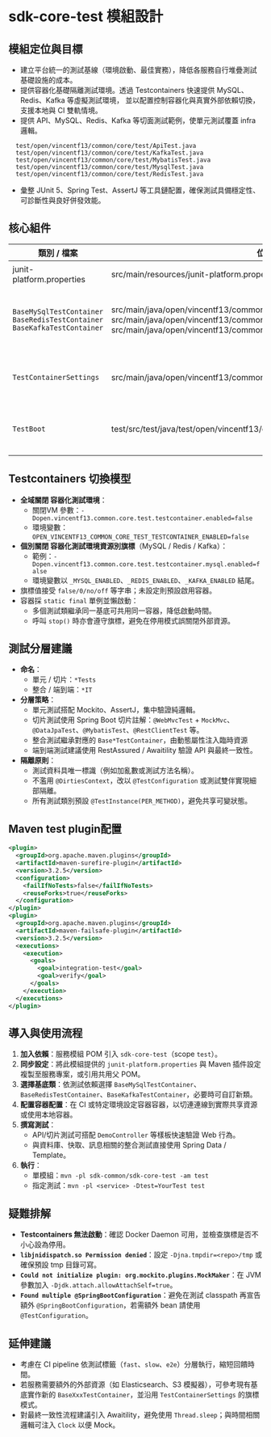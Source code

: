 # sdk-core-test 模組設計

## 模組定位與目標
- 建立平台統一的測試基線（環境啟動、最佳實務），降低各服務自行堆疊測試基礎設施的成本。
- 提供容器化基礎隔離測試環境。透過 Testcontainers 快速提供 MySQL、Redis、Kafka 等虛擬測試環境，
  並以配置控制容器化與真實外部依賴切換，支援本地與 CI 雙軌情境。
- 提供  API、MySQL、Redis、Kafka 等切面測試範例，使單元測試覆蓋 infra 邏輯。
```
  test/open/vincentf13/common/core/test/ApiTest.java
  test/open/vincentf13/common/core/test/KafkaTest.java
  test/open/vincentf13/common/core/test/MybatisTest.java
  test/open/vincentf13/common/core/test/MysqlTest.java
  test/open/vincentf13/common/core/test/RedisTest.java
```
- 彙整 JUnit 5、Spring Test、AssertJ 等工具鏈配置，確保測試具備穩定性、可診斷性與良好併發效能。

## 核心組件
| 類別 / 檔案                                                                          | 位置                                                                                                                                                                                                                                         | 功能                                                                               |
| -------------------------------------------------------------------------------- | ------------------------------------------------------------------------------------------------------------------------------------------------------------------------------------------------------------------------------------------ | -------------------------------------------------------------------------------- |
| junit-platform.properties                                                        | src/main/resources/junit-platform.properties                                                                                                                                                                                               | 提供Junit 5 baseline基礎配置                                                           |
| `BaseMySqlTestContainer`<br>`BaseRedisTestContainer`<br>`BaseKafkaTestContainer` | src/main/java/open/vincentf13/common/core/test/BaseKafkaTestContainer.java<br>src/main/java/open/vincentf13/common/core/test/BaseMySqlTestContainer.java<br>src/main/java/open/vincentf13/common/core/test/BaseRedisTestContainer.java<br> | 以 `Testcontainers` 建立可切換的 MySQL /REDIS等虛擬容器，並透過 `@DynamicPropertySource` 註冊容器配置。 |
| `TestContainerSettings`                                                          | src/main/java/open/vincentf13/common/core/test/TestContainerSettings.java                                                                                                                                                                  | 解析容器配置（System Property、環境變數），決定是啟動虛擬容器，或走真實依賴環境。                                 |
| `TestBoot`                                                                       | test/src/test/java/test/open/vincentf13/common/core/test/TestBoot.java`                                                                                                                                                                    | 共用 `@SpringBootConfiguration`；測試若需額外 bean 建議使用 `@TestConfiguration`。             |


## Testcontainers 切換模型
- **全域關閉  容器化測試環境**：
	- 關閉VM 參數：`-Dopen.vincentf13.common.core.test.testcontainer.enabled=false`
	- 環境變數：`OPEN_VINCENTF13_COMMON_CORE_TEST_TESTCONTAINER_ENABLED=false`
- **個別關閉 容器化測試環境資源別旗標**（MySQL / Redis / Kafka）：
	- 範例：`-Dopen.vincentf13.common.core.test.testcontainer.mysql.enabled=false`
	- 環境變數以 `_MYSQL_ENABLED`、`_REDIS_ENABLED`、`_KAFKA_ENABLED` 結尾。
- 旗標值接受 `false/0/no/off` 等字串；未設定則預設啟用容器。
- 容器採 `static final` 單例並懶啟動：
	- 多個測試類繼承同一基底可共用同一容器，降低啟動時間。
	- 呼叫 `stop()` 時亦會遵守旗標，避免在停用模式誤關閉外部資源。

## 測試分層建議
- **命名**：
	- 單元 / 切片：`*Tests`
	- 整合 / 端到端：`*IT`
- **分層策略**：
	- 單元測試搭配 Mockito、AssertJ，集中驗證純邏輯。
	- 切片測試使用 Spring Boot 切片註解：`@WebMvcTest` + `MockMvc`、`@DataJpaTest`、`@MybatisTest`、`@RestClientTest` 等。
	- 整合測試繼承對應的 `Base*TestContainer`，由動態屬性注入臨時資源
	- 端到端測試建議使用 RestAssured / Awaitility 驗證 API 與最終一致性。
- **隔離原則**：
	- 測試資料具唯一標識（例如加亂數或測試方法名稱）。
	 - 不濫用 `@DirtiesContext`，改以 `@TestConfiguration` 或測試雙伴實現細部隔離。
	 - 所有測試類別預設 `@TestInstance(PER_METHOD)`，避免共享可變狀態。

## Maven test plugin配置

```xml
<plugin>
  <groupId>org.apache.maven.plugins</groupId>
  <artifactId>maven-surefire-plugin</artifactId>
  <version>3.2.5</version>
  <configuration>
    <failIfNoTests>false</failIfNoTests>
    <reuseForks>true</reuseForks>
  </configuration>
</plugin>
<plugin>
  <groupId>org.apache.maven.plugins</groupId>
  <artifactId>maven-failsafe-plugin</artifactId>
  <version>3.2.5</version>
  <executions>
    <execution>
      <goals>
        <goal>integration-test</goal>
        <goal>verify</goal>
      </goals>
    </execution>
  </executions>
</plugin>
```

## 導入與使用流程
1. **加入依賴**：服務模組 POM 引入 `sdk-core-test`（scope `test`）。
2. **同步設定**：將此模組提供的 `junit-platform.properties` 與 Maven 插件設定複製至服務專案，或引用共用父 POM。
3. **選擇基底類**：依測試依賴選擇 `BaseMySqlTestContainer`、`BaseRedisTestContainer`、`BaseKafkaTestContainer`，必要時可自訂新類。
4. **配置容器配置**：在 CI 或特定環境設定容器容器，以切連連線到實際共享資源或使用本地容器。
5. **撰寫測試**：
	  - API/切片測試可搭配 `DemoController` 等樣板快速驗證 Web 行為。
	  - 與資料庫、快取、訊息相關的整合測試直接使用 Spring Data / Template。
6. **執行**：
	- 單模組：`mvn -pl sdk-common/sdk-core-test -am test`
	- 指定測試：`mvn -pl <service> -Dtest=YourTest test`

## 疑難排解
- **Testcontainers 無法啟動**：確認 Docker Daemon 可用，並檢查旗標是否不小心設為停用。
- **`libjnidispatch.so Permission denied`**：設定 `-Djna.tmpdir=<repo>/tmp` 或確保預設 tmp 目錄可寫。
- **`Could not initialize plugin: org.mockito.plugins.MockMaker`**：在 JVM 參數加入 `-Djdk.attach.allowAttachSelf=true`。
- **`Found multiple @SpringBootConfiguration`**：避免在測試 classpath 再宣告額外 `@SpringBootConfiguration`，若需額外 bean 請使用 `@TestConfiguration`。
## 延伸建議
- 考慮在 CI pipeline 依測試標籤（`fast`、`slow`、`e2e`）分層執行，縮短回饋時間。
- 若服務需要額外的外部資源（如 Elasticsearch、S3 模擬器），可參考現有基底實作新的 `BaseXxxTestContainer`，並沿用 `TestContainerSettings` 的旗標模式。
- 對最終一致性流程建議引入 Awaitility，避免使用 `Thread.sleep`；與時間相關邏輯可注入 `Clock` 以便 Mock。
